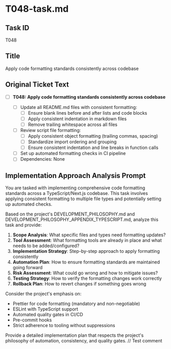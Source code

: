 # T048-task.md

## Task ID

T048

## Title

Apply code formatting standards consistently across codebase

## Original Ticket Text

- [ ] **T048: Apply code formatting standards consistently across codebase**

  - [ ] Update all README.md files with consistent formatting:
    - [ ] Ensure blank lines before and after lists and code blocks
    - [ ] Apply consistent indentation in markdown files
    - [ ] Remove trailing whitespace across all files
  - [ ] Review script file formatting:
    - [ ] Apply consistent object formatting (trailing commas, spacing)
    - [ ] Standardize import ordering and grouping
    - [ ] Ensure consistent indentation and line breaks in function calls
  - [ ] Set up automated formatting checks in CI pipeline
  - [ ] Dependencies: None

## Implementation Approach Analysis Prompt

You are tasked with implementing comprehensive code formatting standards across a TypeScript/Next.js codebase. This task involves applying consistent formatting to multiple file types and potentially setting up automated checks.

Based on the project's DEVELOPMENT_PHILOSOPHY.md and DEVELOPMENT_PHILOSOPHY_APPENDIX_TYPESCRIPT.md, analyze this task and provide:

1. **Scope Analysis**: What specific files and types need formatting updates?
2. **Tool Assessment**: What formatting tools are already in place and what needs to be added/configured?
3. **Implementation Strategy**: Step-by-step approach to apply formatting consistently
4. **Automation Plan**: How to ensure formatting standards are maintained going forward
5. **Risk Assessment**: What could go wrong and how to mitigate issues?
6. **Testing Strategy**: How to verify the formatting changes work correctly
7. **Rollback Plan**: How to revert changes if something goes wrong

Consider the project's emphasis on:

- Prettier for code formatting (mandatory and non-negotiable)
- ESLint with TypeScript support
- Automated quality gates in CI/CD
- Pre-commit hooks
- Strict adherence to tooling without suppressions

Provide a detailed implementation plan that respects the project's philosophy of automation, consistency, and quality gates.
// Test comment

